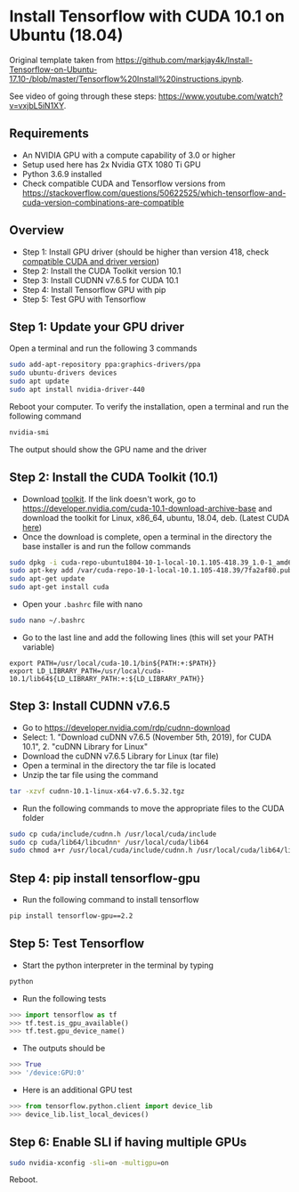# Install Tensorflow with CUDA 10.1 on Ubuntu (18.04)

Original template taken from <https://github.com/markjay4k/Install-Tensorflow-on-Ubuntu-17.10-/blob/master/Tensorflow%20Install%20instructions.ipynb>.

See video of going through these steps: <https://www.youtube.com/watch?v=vxjbL5iN1XY>.

## Requirements

- An NVIDIA GPU with a compute capability of 3.0 or higher
- Setup used here has 2x Nvidia GTX 1080 Ti GPU
- Python 3.6.9 installed
- Check compatible CUDA and Tensorflow versions from <https://stackoverflow.com/questions/50622525/which-tensorflow-and-cuda-version-combinations-are-compatible>

## Overview

- Step 1: Install GPU driver (should be higher than version 418, check [compatible CUDA and driver version](https://docs.nvidia.com/deploy/cuda-compatibility/index.html#binary-compatibility__table-toolkit-driver))
- Step 2: Install the CUDA Toolkit version 10.1
- Step 3: Install CUDNN v7.6.5 for CUDA 10.1
- Step 4: Install Tensorflow GPU with pip
- Step 5: Test GPU with Tensorflow

## Step 1: Update your GPU driver

Open a terminal and run the following 3 commands

```bash
sudo add-apt-repository ppa:graphics-drivers/ppa
sudo ubuntu-drivers devices
sudo apt update
sudo apt install nvidia-driver-440
```

Reboot your computer. To verify the installation, open a terminal and run the following command

```bash
nvidia-smi
```

The output should show the GPU name and the driver

## Step 2: Install the CUDA Toolkit (10.1)

- Download [toolkit](https://developer.nvidia.com/cuda-10.1-download-archive-base?target_os=Linux&target_arch=x86_64&target_distro=Ubuntu&target_version=1804&target_type=deblocal). If the link doesn't work, go to <https://developer.nvidia.com/cuda-10.1-download-archive-base> and download the toolkit for Linux, x86_64, ubuntu, 18.04, deb. (Latest CUDA [here](https://developer.nvidia.com/cuda-downloads))
- Once the download is complete, open a terminal in the directory the base installer is and run the follow commands

```bash
sudo dpkg -i cuda-repo-ubuntu1804-10-1-local-10.1.105-418.39_1.0-1_amd64.deb
sudo apt-key add /var/cuda-repo-10-1-local-10.1.105-418.39/7fa2af80.pub
sudo apt-get update
sudo apt-get install cuda
```

- Open your ```.bashrc``` file with nano

```bash
sudo nano ~/.bashrc
```

- Go to the last line and add the following lines (this will set your PATH variable)

```shell
export PATH=/usr/local/cuda-10.1/bin${PATH:+:$PATH}}
export LD_LIBRARY_PATH=/usr/local/cuda-10.1/lib64${LD_LIBRARY_PATH:+:${LD_LIBRARY_PATH}}
```

## Step 3: Install CUDNN v7.6.5

- Go to <https://developer.nvidia.com/rdp/cudnn-download>
- Select: 1. "Download cuDNN v7.6.5 (November 5th, 2019), for CUDA 10.1", 2. "cuDNN Library for Linux"
- Download the cuDNN v7.6.5 Library for Linux (tar file)
- Open a terminal in the directory the tar file is located
- Unzip the tar file using the command

```bash
tar -xzvf cudnn-10.1-linux-x64-v7.6.5.32.tgz
```

- Run the following commands to move the appropriate files to the CUDA folder

```bash
sudo cp cuda/include/cudnn.h /usr/local/cuda/include
sudo cp cuda/lib64/libcudnn* /usr/local/cuda/lib64
sudo chmod a+r /usr/local/cuda/include/cudnn.h /usr/local/cuda/lib64/libcudnn*
```

## Step 4: pip install tensorflow-gpu

- Run the following command to install tensorflow

```bash
pip install tensorflow-gpu==2.2
```

## Step 5: Test Tensorflow

- Start the python interpreter in the terminal by typing

```bash
python
```

- Run the following tests

```python
>>> import tensorflow as tf
>>> tf.test.is_gpu_available()
>>> tf.test.gpu_device_name()
```

- The outputs should be

```python
>>> True
>>> '/device:GPU:0'
```

- Here is an additional GPU test

```python
>>> from tensorflow.python.client import device_lib
>>> device_lib.list_local_devices()
```

## Step 6: Enable SLI if having multiple GPUs

```bash
sudo nvidia-xconfig -sli=on -multigpu=on
```

Reboot.